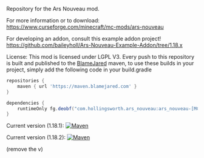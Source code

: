 Repository for the Ars Nouveau mod.

For more information or to download: https://www.curseforge.com/minecraft/mc-mods/ars-nouveau

For developing an addon, consult this example addon project! https://github.com/baileyholl/Ars-Nouveau-Example-Addon/tree/1.18.x

License: This mod is licensed under LGPL V3.
Every push to this repository is built and published to the [BlameJared](https://maven.blamejared.com) maven, to use these builds in your project, simply add the following code in your build.gradle

```gradle
repositories {
    maven { url 'https://maven.blamejared.com' }
}

dependencies {
    runtimeOnly fg.deobf("com.hollingsworth.ars_nouveau:ars_nouveau-[MC_VERSION]:[VERSION]")
}
```

Current version (1.18.1): 
[![Maven](https://img.shields.io/maven-metadata/v?label=&color=C71A36&metadataUrl=https%3A%2F%2Fmaven.blamejared.com%2Fcom%2Fhollingsworth%2Fars_nouveau%2Fars_nouveau-1.18.1%2Fmaven-metadata.xml&style=flat-square)](https://maven.blamejared.com/com/hollingsworth/ars_nouveau/ars_nouveau-1.18.1/)

Current version (1.18.2): 
 [![Maven](https://img.shields.io/maven-metadata/v?label=&color=C71A36&metadataUrl=https%3A%2F%2Fmaven.blamejared.com%2Fcom%2Fhollingsworth%2Fars_nouveau%2Fars_nouveau-1.18.2%2Fmaven-metadata.xml&style=flat-square)](https://maven.blamejared.com/com/hollingsworth/ars_nouveau/ars_nouveau-1.18.2/)
 
(remove the v)
